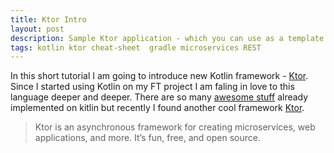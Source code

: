 ```yaml
---
title: Ktor Intro
layout: post
description: Sample Ktor application - which you can use as a template for you project. 
tags: kotlin ktor cheat-sheet  gradle microservices REST
---
```


In this short tutorial I am going to introduce new Kotlin framework - [Ktor](https://ktor.io/).
Since I started using Kotlin on my FT project I am faling in love to this language deeper and deeper.
There are so many [awesome stuff](https://kotlin.link/) already implemented on kitlin 
but recently I found another cool framework [Ktor](https://ktor.io/).

   > Ktor is an asynchronous framework for creating microservices, web applications, and more. It’s fun, free, and open source.
